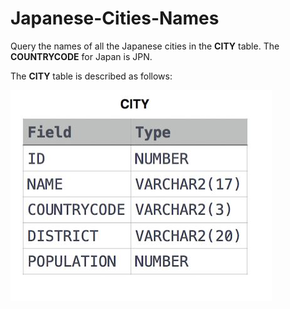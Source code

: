 # Japanese-Cities-Names

Query the names of all the Japanese cities in the **CITY** table. The **COUNTRYCODE** for Japan is JPN.

The **CITY** table is described as follows:

![image](https://github.com/chinomnsomaduka/Japanese-Cities-Names/blob/main/Japanese-Cities-Names.jpg)
